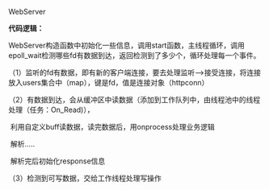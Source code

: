 WebServer

**代码逻辑：**

WebServer构造函数中初始化一些信息，调用start函数，主线程循环，调用epoll_wait检测哪些fd有数据到达，返回检测到了多少个，循环处理每一个事件。

（1）监听的fd有数据，即有新的客户端连接，要去处理监听-->接受连接，将连接放入users集合中（map），键是fd，值是连接对象（httpconn）

（2）有数据到达，会从缓冲区中读数据（添加到工作队列中，由线程池中的线程处理（任务：On_Read)），

​		利用自定义buff读数据，读完数据后，用onprocess处理业务逻辑

​			解析.....

​			解析完后初始化response信息

（3）检测到可写数据，交给工作线程处理写操作